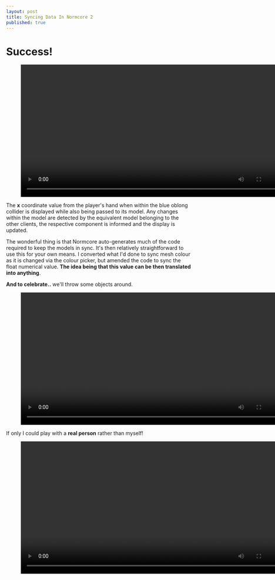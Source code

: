 ```yaml
---
layout: post
title: Syncing Data In Normcore 2
published: true
---
```


# Success!

<figure class="video_container">
  <video style="width:720px;" autoplay loop>
    <source src="\media\normcore-3.1.mp4" type="video/mp4">
    Woops! Your browser does not support the HTML5 video tag.
  </video>
</figure>

The **x** coordinate value from the player's hand when within the blue oblong collider is displayed while also being passed to its model. Any changes within the model are detected by the equivalent model belonging to the other clients, the respective component is informed and the display is updated.

The wonderful thing is that Normcore auto-generates much of the code required to keep the models in sync. It's then relatively straightforward to use this for your own means. I converted what I'd done to sync mesh colour as it is changed via the colour picker, but amended the code to sync the float numerical value. **The idea being that this value can be then translated into anything**.

**And to celebrate..** we'll throw some objects around. 
<figure class="video_container">
  <video style="width:720px;" autoplay loop>
    <source src="\media\normcore3.2.mp4" type="video/mp4">
    Woops! Your browser does not support the HTML5 video tag.
  </video>
</figure>

If only I could play with a **real person** rather than myself!

<figure class="video_container">
  <video style="width:720px;" autoplay loop>
    <source src="\media\normcore3.3.mp4" type="video/mp4">
    Woops! Your browser does not support the HTML5 video tag.
  </video>
</figure>
